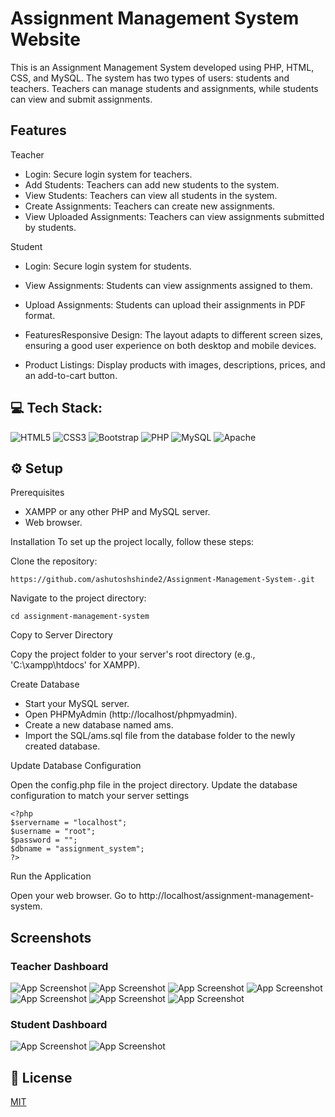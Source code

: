 
# Assignment Management System Website

This is an Assignment Management System developed using PHP, HTML, CSS, and MySQL. The system has two types of users: students and teachers. Teachers can manage students and assignments, while students can view and submit assignments.
## Features
Teacher
* Login: Secure login system for teachers.
* Add Students: Teachers can add new students to the system.
* View Students: Teachers can view all students in the system.
* Create Assignments: Teachers can create new assignments.
* View Uploaded Assignments: Teachers can view assignments submitted by students.
  
Student
* Login: Secure login system for students.
* View Assignments: Students can view assignments assigned to them.
* Upload Assignments: Students can upload their assignments in PDF format.


* FeaturesResponsive Design: The layout adapts to different screen sizes, ensuring a good user experience on both desktop and mobile devices.

* Product Listings: Display products with images, descriptions, prices, and an add-to-cart button.
## 💻 Tech Stack:
![HTML5](https://img.shields.io/badge/html5-%23E34F26.svg?style=for-the-badge&logo=html5&logoColor=white) ![CSS3](https://img.shields.io/badge/css3-%231572B6.svg?style=for-the-badge&logo=css3&logoColor=white) ![Bootstrap](https://img.shields.io/badge/bootstrap-%238511FA.svg?style=for-the-badge&logo=bootstrap&logoColor=white) ![PHP](https://img.shields.io/badge/php-%23777BB4.svg?style=for-the-badge&logo=php&logoColor=white) ![MySQL](https://img.shields.io/badge/mysql-4479A1.svg?style=for-the-badge&logo=mysql&logoColor=white) ![Apache](https://img.shields.io/badge/apache-%23D42029.svg?style=for-the-badge&logo=apache&logoColor=white) 

## ⚙️ Setup

Prerequisites
* XAMPP or any other PHP and MySQL server.
* Web browser.

Installation
To set up the project locally, follow these steps:

Clone the repository:

    https://github.com/ashutoshshinde2/Assignment-Management-System-.git

Navigate to the project directory:

    cd assignment-management-system

Copy to Server Directory

Copy the project folder to your server's root directory (e.g., 'C:\xampp\htdocs\' for XAMPP).

Create Database

* Start your MySQL server.
* Open PHPMyAdmin (http://localhost/phpmyadmin).
* Create a new database named ams.
* Import the SQL/ams.sql file from the database folder to the newly created database.

Update Database Configuration

Open the config.php file in the project directory.
Update the database configuration to match your server settings

    <?php
    $servername = "localhost";
    $username = "root";
    $password = "";
    $dbname = "assignment_system";
    ?>

Run the Application

Open your web browser.
Go to http://localhost/assignment-management-system.


## Screenshots

### Teacher Dashboard

![App Screenshot](https://github.com/ashutoshshinde2/Assignment-Management-System-/blob/main/Output/Home%20page.png)
![App Screenshot](https://github.com/ashutoshshinde2/Assignment-Management-System-/blob/main/Output/login%20for%20student%20and%20login%20page.png)
![App Screenshot](https://github.com/ashutoshshinde2/Assignment-Management-System-/blob/main/Output/TeacherDashboard.png)
![App Screenshot](https://github.com/ashutoshshinde2/Assignment-Management-System-/blob/main/Output/AddStudent.png)
![App Screenshot](https://github.com/ashutoshshinde2/Assignment-Management-System-/blob/main/Output/AllStudent.png)
![App Screenshot](https://github.com/ashutoshshinde2/Assignment-Management-System-/blob/main/Output/NewAssignment.png)
![App Screenshot](https://github.com/ashutoshshinde2/Assignment-Management-System-/blob/main/Output/View%20Submission.png)

### Student Dashboard

![App Screenshot](https://github.com/ashutoshshinde2/Assignment-Management-System-/blob/main/Output/Student%20Dashboard.png)
![App Screenshot](https://github.com/ashutoshshinde2/Assignment-Management-System-/blob/main/Output/Upload%20Assignement.png)





    


## 📜 License

[MIT](https://choosealicense.com/licenses/mit/)
